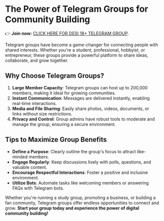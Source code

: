 # The Power of Telegram Groups for Community Building  

👉 **Join now:** [CLICK HERE FOR DESI 18+ TELEGRAM GROUP](https://t.me/+2JQHEhdUx6ZiZjc1).

Telegram groups have become a game-changer for connecting people with shared interests. Whether you're a student, professional, hobbyist, or entrepreneur, these groups provide a powerful platform to share ideas, collaborate, and grow together.  

## Why Choose Telegram Groups?  
1. **Large Member Capacity**: Telegram groups can host up to 200,000 members, making it ideal for growing communities.  
2. **Instant Communication**: Messages are delivered instantly, enabling real-time interactions.  
3. **Media and File Sharing**: Easily share photos, videos, documents, or links without size restrictions.  
4. **Privacy and Control**: Group admins have robust tools to moderate and manage the group, ensuring a secure environment.  

## Tips to Maximize Group Benefits  
- **Define a Purpose**: Clearly outline the group's focus to attract like-minded members.  
- **Engage Regularly**: Keep discussions lively with polls, questions, and valuable content.  
- **Encourage Respectful Interactions**: Foster a positive and inclusive environment.  
- **Utilize Bots**: Automate tasks like welcoming members or answering FAQs with Telegram bots.  

Whether you're running a study group, promoting a business, or building a fan community, Telegram groups offer endless opportunities to connect and grow. **Start your group today and experience the power of digital community building!**  
